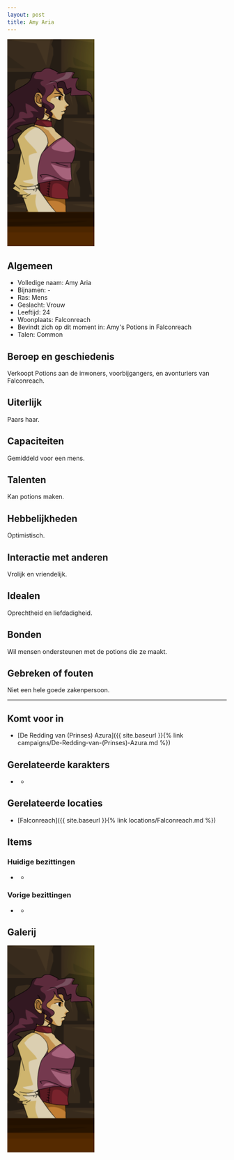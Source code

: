 ```yaml
---
layout: post
title: Amy Aria
---
```


<img src="../images/Amy Aria.png" alt="Amy Aria" width=200>

## Algemeen
* Volledige naam: Amy Aria
* Bijnamen: -
* Ras: Mens
* Geslacht: Vrouw
* Leeftijd: 24
* Woonplaats: Falconreach
* Bevindt zich op dit moment in: Amy's Potions in Falconreach
* Talen: Common

## Beroep en geschiedenis
Verkoopt Potions aan de inwoners, voorbijgangers, en avonturiers van Falconreach.

## Uiterlijk
Paars haar.

## Capaciteiten
Gemiddeld voor een mens.

## Talenten
Kan potions maken.

## Hebbelijkheden
Optimistisch.

## Interactie met anderen
Vrolijk en vriendelijk.

## Idealen
Oprechtheid en liefdadigheid.

## Bonden
Wil mensen ondersteunen met de potions die ze maakt.

## Gebreken of fouten
Niet een hele goede zakenpersoon.

---

## Komt voor in
* [De Redding van (Prinses) Azura]({{ site.baseurl }}{% link campaigns/De-Redding-van-(Prinses)-Azura.md %})

## Gerelateerde karakters
* -

## Gerelateerde locaties
* [Falconreach]({{ site.baseurl }}{% link locations/Falconreach.md %})

## Items

### Huidige bezittingen
* -

### Vorige bezittingen
* -

## Galerij
<img src="../images/Amy Aria.png" alt="Amy Aria" width=200>